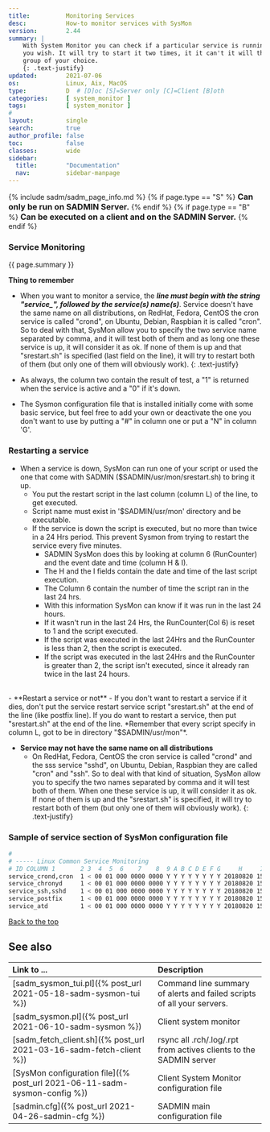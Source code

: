 ```yaml
---
title:          Monitoring Services
desc:           How-to monitor services with SysMon
version:        2.44
summary: |         
    With System Monitor you can check if a particular service is running, it can also restart it if
    you wish. It will try to start it two times, it it can't it will then send an alert to the
    group of your choice.
    {: .text-justify}
updated:        2021-07-06
os:             Linux, Aix, MacOS
type:           D  # [D]oc [S]=Server only [C]=Client [B]oth
categories:     [ system_monitor ] 
tags:           [ system_monitor ] 
#
layout:         single
search:         true
author_profile: false
toc:            false
classes:        wide
sidebar:
  title:        "Documentation"
  nav:          sidebar-manpage
---
```

<a id="top_of_page"></a>

{% include sadm/sadm_page_info.md %}
{% if page.type == "S" %}
<font size="3"><strong>Can only be run on SADMIN Server.</strong></font>
{% endif %}
{% if page.type == "B" %}
<font size="3"><strong>Can be executed on a client and on the SADMIN Server.</strong></font>
{% endif %}


<a id="service"></a>
### Service Monitoring

{{ page.summary }} 

**Thing to remember**
- When you want to monitor a service, the ***line must begin with the string "service_", 
followed by the service(s) name(s)***. Service doesn't have the same name on all distributions, on RedHat, 
Fedora, CentOS the cron service is called "crond", on Ubuntu, Debian, Raspbian it is called "cron". 
So to deal with that, SysMon allow you to specify the two service name separated by comma,
and it will test both of them and as long one these service is up, it will consider it as ok. If
none of them is up and that "srestart.sh" is specified (last field on the line), it will try to 
restart both of them (but only one of them will obviously work).
{: .text-justify}

- As always, the column two contain the result of test, a "1" is returned when the service is active and a "0" if it's down.
- The Sysmon configuration file that is installed initially come with some basic service, but feel
free to add your own or deactivate the one you don't want to use by putting a "#" in column one or
put a "N" in column 'G'.

### Restarting a service
- When a service is down, SysMon can run one of your script or used the one that come with SADMIN ($SADMIN/usr/mon/srestart.sh) to bring it up.
  - You put the restart script in the last column (column L) of the line, to get executed.
  - Script name must exist in '$SADMIN/usr/mon' directory and be executable. 
  - If the service is down the script is executed, but no more than twice in a 24 Hrs period. This prevent Sysmon from trying to restart the service every five minutes.
    - SADMIN SysMon does this by looking at column 6 (RunCounter) and the event date and time (column H & I).
    - The H and the I fields contain the date and time of the last script execution.
    - The Column 6 contain the number of time the script ran in the last 24 hrs.
    - With this information SysMon can know if it was run in the last 24 hours. 
    - If it wasn't run in the last 24 Hrs, the RunCounter(Col 6) is reset to 1 and the script executed. 
    - If the script was executed in the last 24Hrs and the RunCounter is less than 2, then the script is executed. 
    - If the script was executed in the last 24Hrs and the RunCounter is greater than 2, the script isn't executed, since it already ran twice in the last 24 hours.


<br>
- **Restart a service or not**
  - If you don't want to restart a service if it dies, don't put the service restart service script
 "srestart.sh" at the end of the line (like postfix line). If you do want to restart a service, then
 put "srestart.sh" at the end of the line. *Remember that every script specify in column L, got to 
 be in directory "$SADMIN/usr/mon"*.

- **Service may not have the same name on all distributions**
  - On RedHat, Fedora, CentOS the cron service is called "crond" and the sss service "sshd", on 
Ubuntu, Debian, Raspbian they are called "cron" and "ssh". So to deal with that kind of situation, 
SysMon allow you to specify the two names separated by comma and it will test both of them. 
When one these service is up, it will consider it as ok. If none of them is up and the "srestart.sh" 
is specified, it will try to restart both of them (but only one of them will obviously work).
{: .text-justify}


### Sample of service section of SysMon configuration file
```bash
#
# ----- Linux Common Service Monitoring
# ID COLUMN 1       2 3  4  5  6    7    8  9 A B C D E F G     H     I      J       K       L
service_crond,cron  1 < 00 01 000 0000 0000 Y Y Y Y Y Y Y Y 20180820 1520 default default srestart.sh
service_chronyd     1 < 00 01 000 0000 0000 Y Y Y Y Y Y Y Y 20180820 1520 default default srestart.sh
service_ssh,sshd    1 < 00 01 000 0000 0000 Y Y Y Y Y Y Y Y 20180820 1520 default default srestart.sh
service_postfix     1 < 00 01 000 0000 0000 Y Y Y Y Y Y Y Y 20180820 1520 default default - 
service_atd         1 < 00 01 000 0000 0000 Y Y Y Y Y Y Y Y 20180820 1520 default default srestart.sh
```

[Back to the top](#top_of_page)







<a id="seealso"></a>
## See also

| Link to ...| Description |  
| :--- | :--- |  
| [sadm_sysmon_tui.pl]({% post_url 2021-05-18-sadm-sysmon-tui %})                   |  Command line summary of alerts and failed scripts of all your servers.  
| [sadm_sysmon.pl]({% post_url 2021-06-10-sadm-sysmon %})                           | Client system monitor   
| [sadm_fetch_client.sh]({% post_url 2021-03-16-sadm-fetch-client %})               | rsync all .rch/.log/.rpt from actives clients to the SADMIN server  
| [SysMon configuration file]({% post_url 2021-06-11-sadm-sysmon-config %})         | Client System Monitor configuration file   
| [sadmin.cfg]({% post_url 2021-04-26-sadmin-cfg %})                                | SADMIN main configuration file   

